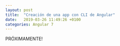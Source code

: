 ```yaml
---
layout: post
title:  "Creación de una app con CLI de Angular"
date:   2019-03-26 11:49:26 +0100
categories: Angular 7
---
```


PRÓXIMAMENTE!
